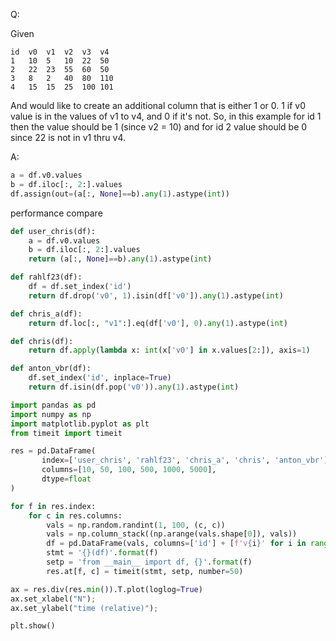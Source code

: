 
Q:

Given

```
id  v0  v1  v2  v3  v4
1   10  5   10  22  50
2   22  23  55  60  50
3   8   2   40  80  110
4   15  15  25  100 101
```

And would like to create an additional column that is either 1 or 0. 1 if v0 value is in the values of v1 to v4, and 0 if it's not. So, in this example for id 1 then the value should be 1 (since v2 = 10) and for id 2 value should be 0 since 22 is not in v1 thru v4.

A:

```python
a = df.v0.values
b = df.iloc[:, 2:].values
df.assign(out=(a[:, None]==b).any(1).astype(int))
```

performance compare

```python
def user_chris(df):
    a = df.v0.values
    b = df.iloc[:, 2:].values
    return (a[:, None]==b).any(1).astype(int)

def rahlf23(df):
    df = df.set_index('id')
    return df.drop('v0', 1).isin(df['v0']).any(1).astype(int)

def chris_a(df):
    return df.loc[:, "v1":].eq(df['v0'], 0).any(1).astype(int)

def chris(df):
    return df.apply(lambda x: int(x['v0'] in x.values[2:]), axis=1)

def anton_vbr(df):
    df.set_index('id', inplace=True)
    return df.isin(df.pop('v0')).any(1).astype(int)

import pandas as pd
import numpy as np
import matplotlib.pyplot as plt
from timeit import timeit

res = pd.DataFrame(
       index=['user_chris', 'rahlf23', 'chris_a', 'chris', 'anton_vbr'],
       columns=[10, 50, 100, 500, 1000, 5000],
       dtype=float
)

for f in res.index:
    for c in res.columns:
        vals = np.random.randint(1, 100, (c, c))
        vals = np.column_stack((np.arange(vals.shape[0]), vals))
        df = pd.DataFrame(vals, columns=['id'] + [f'v{i}' for i in range(0, vals.shape[0])])
        stmt = '{}(df)'.format(f)
        setp = 'from __main__ import df, {}'.format(f)
        res.at[f, c] = timeit(stmt, setp, number=50)

ax = res.div(res.min()).T.plot(loglog=True)
ax.set_xlabel("N");
ax.set_ylabel("time (relative)");

plt.show()
    
```
